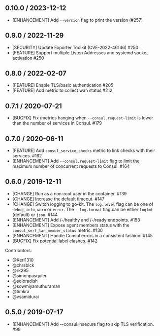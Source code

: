 ## 0.10.0 / 2023-12-12

* [ENHANCEMENT] Add `--version` flag to print the version (#257)

## 0.9.0 / 2022-11-29

* [SECURITY] Update Exporter Toolkit (CVE-2022-46146) #250
* [FEATURE] Support multiple Listen Addresses and systemd socket activation #250

## 0.8.0 / 2022-02-07

* [FEATURE] Enable TLS/basic authentication #205
* [FEATURE] Add metric to collect wan status #212

## 0.7.1 / 2020-07-21

* [BUGFIX] Fix /metrics hanging when `--consul.request-limit` is lower than the number of services in Consul. #179

## 0.7.0 / 2020-06-11

* [FEATURE] Add `consul_service_checks` metric to link checks with their services. #162
* [ENHANCEMENT] Add `--consul.request-limit` flag to limit the maximum number of concurrent requests to Consul. #164

## 0.6.0 / 2019-12-11

* [CHANGE] Run as a non-root user in the container. #139
* [CHANGE] Increase the default timeout. #147
* [CHANGE] Switch logging to go-kit. The `log.level` flag can be one of `debug`, `info`, `warn` or `error`. The `--log.format` flag can be either `logfmt` (default) or `json`. #144
* [ENHANCEMENT] Add /-/healthy and /-/ready endpoints. #153
* [ENHANCEMENT] Expose agent members status with the `consul_serf_lan_member_status` metric. #130
* [ENHANCEMENT] Handle Consul errors in a consistent fashion. #145
* [BUGFIX] Fix potential label clashes. #142

Contributors:

* @Kerl1310
* @chrsblck
* @rk295
* @simonpasquier
* @soloradish
* @sowmiyamuthuraman
* @timkra
* @vsamidurai

## 0.5.0 / 2019-07-17

* [ENHANCEMENT] Add --consul.insecure flag to skip TLS verification. #99
